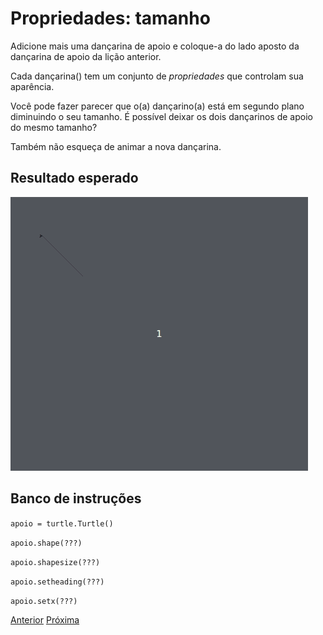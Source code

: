 # Propriedades: tamanho

Adicione mais uma dançarina de apoio e coloque-a do lado aposto da dançarina de
apoio da lição anterior.

Cada dançarina() tem um conjunto de *propriedades* que controlam sua aparência.

Você pode fazer parecer que o(a) dançarino(a) está em segundo plano diminuindo
o seu tamanho. É possível deixar os dois dançarinos de apoio do mesmo tamanho?

Também não esqueça de animar a nova dançarina.

## Resultado esperado
![Dançarina de apoio](07_propriedades_tamanho.gif "Dançarina de apoio")

## Banco de instruções

```apoio = turtle.Turtle()```

```apoio.shape(???)```

```apoio.shapesize(???)```

```apoio.setheading(???)```

```apoio.setx(???)```

[Anterior](06_mais_dancarinas.md) [Próxima](08_propriedades_cor.md)
